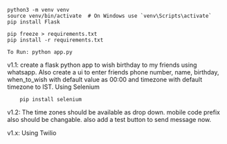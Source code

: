     python3 -m venv venv
    source venv/bin/activate  # On Windows use `venv\Scripts\activate`
    pip install Flask

    pip freeze > requirements.txt
    pip install -r requirements.txt

    To Run: python app.py

v1.1:
    create a flask python app to wish birthday to my friends using whatsapp. Also create a ui to enter friends phone number, name, birthday, when_to_wish with default value as 00:00 and timezone with default timezone to IST. Using Selenium
    
        pip install selenium

v1.2: The time zones should be available as drop down.
mobile code prefix also should be changable.
also add a test button to send message now.

v1.x: Using Twilio
